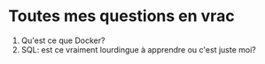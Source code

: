 # Toutes mes questions en vrac


1. Qu'est ce que Docker?
1. SQL: est ce vraiment lourdingue à apprendre ou c'est juste moi?